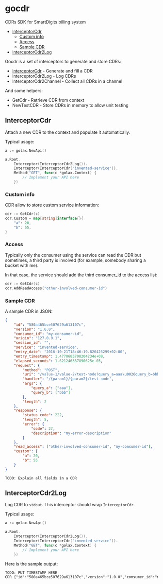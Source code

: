 # gocdr

CDRs SDK for SmartDigits billing system


<!-- MarkdownTOC autolink=true bracket=round depth=4 -->

- [InterceptorCdr](#interceptorcdr)
	- [Custom info](#custom-info)
	- [Access](#access)
	- [Sample CDR](#sample-cdr)
- [InterceptorCdr2Log](#interceptorcdr2log)

<!-- /MarkdownTOC -->


Gocdr is a set of interceptors to generate and store CDRs:

* [InterceptorCdr](#interceptorcdr) - Generate and fill a CDR
* InterceptorCdr2Log - Log CDRs
* InterceptorCdr2Channel - Collect all CDRs in a channel

And some helpers:

* GetCdr - Retrieve CDR from context
* NewTestCDR - Store CDRs in memory to allow unit testing


## InterceptorCdr

Attach a new CDR to the context and populate it automatically.

Typical usage:

```go
a := golax.NewApi()

a.Root.
	Interceptor(InterceptorCdr2Log()).
	Interceptor(InterceptorCdr("invented-service")).
	Method("GET", func(c *golax.Context) {
		// Implement your API here
	})

```

### Custom info

CDR allow to store custom service information:

```go
cdr := GetCdr(c)
cdr.Custom = map[string]interface{}{
	"a": 20,
	"b": 55,
}
```

### Access

Typically only the consumer using the service can read the CDR but sometimes, a
third party is involved (for example, somebody sharing a bucket with me).

In that case, the service should add the third consumer_id to the access list:

```go
cdr := GetCdr(c)
cdr.AddReadAccess("other-involved-consumer-id")
```

### Sample CDR


A sample CDR in JSON:
```json
{
	"id": "580a465bce507629a613107c",
	"version": "1.0.0",
	"consumer_id": "my-consumer-id",
	"origin": "127.0.0.1",
	"session_id": "",
	"service": "invented-service",
	"entry_date": "2016-10-21T18:46:19.820423299+02:00",
	"entry_timestamp": 1.4770683798204234e+09,
	"elapsed_seconds": 1.621246337890625e-05,
	"request": {
		"method": "POST",
		"uri": "/value-1/value-2/test-node?query_a=aaa\u0026query_b=bbb",
		"handler": "/{param1}/{param2}/test-node",
		"args": {
			"query_a": ["aaa"],
			"query_b": ["bbb"]
		},
		"length": 2
	},
	"response": {
		"status_code": 222,
		"length": 5,
		"error": {
			"code": 27,
			"description": "my-error-description"
		}
	},
	"read_access": ["other-involved-consumer-id", "my-consumer-id"],
	"custom": {
		"a": 20,
		"b": 55
	}
}
```


```
TODO: Explain all fields in a CDR
```

## InterceptorCdr2Log

Log CDR to `stdout`. This interceptor should wrap `InterceptorCdr`.

Typical usage:

```go
a := golax.NewApi()

a.Root.
	Interceptor(InterceptorCdr2Log()).
	Interceptor(InterceptorCdr("invented-service")).
	Method("GET", func(c *golax.Context) {
		// Implement your API here
	})

```

Here is the sample output:

```txt
TODO: PUT TIMESTAMP HERE
CDR {"id":"580a465bce507629a613107c","version":"1.0.0","consumer_id":"my-consumer-id","origin":"127.0.0.1","session_id":"","service":"invented-service","entry_date":"2016-10-21T18:46:19.820423299+02:00","entry_timestamp":1.4770683798204234e+09,"elapsed_seconds":1.621246337890625e-05,"request":{"method":"POST","uri":"/value-1/value-2/test-node?query_a=aaa\u0026query_b=bbb","handler":"/{param1}/{param2}/test-node","args":{"query_a":["aaa"],"query_b":["bbb"]},"length":2},"response":{"status_code":222,"length":5,"error":{"code":27,"description":"my-error-description"}},"read_access":["other-involved-consumer-id","my-consumer-id"],"custom":{"a":20,"b":55}}
```